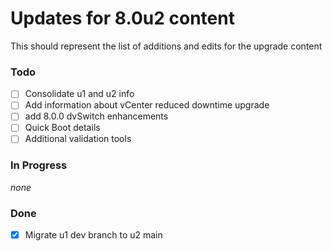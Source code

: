 # Updates for 8.0u2 content  

This should represent the list of additions and edits for the upgrade content  

### Todo

- [ ] Consolidate u1 and u2 info  
- [ ] Add information about vCenter reduced downtime upgrade  
- [ ] add 8.0.0 dvSwitch enhancements  
- [ ] Quick Boot details  
- [ ] Additional validation tools

### In Progress

_none_  

### Done  

- [x] Migrate u1 dev branch to u2 main 

